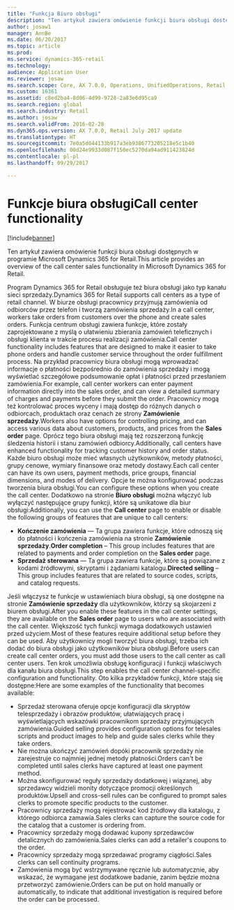 ```yaml
---
title: "Funkcja Biuro obsługi"
description: "Ten artykuł zawiera omówienie funkcji biura obsługi dostępnych w programie Microsoft Dynamics 365 for Retail."
author: josaw1
manager: AnnBe
ms.date: 06/20/2017
ms.topic: article
ms.prod: 
ms.service: dynamics-365-retail
ms.technology: 
audience: Application User
ms.reviewer: josaw
ms.search.scope: Core, AX 7.0.0, Operations, UnifiedOperations, Retail
ms.custom: 16361
ms.assetid: c8ed2ba4-8d06-4d99-9728-2a83e6d95ca9
ms.search.region: global
ms.search.industry: Retail
ms.author: josaw
ms.search.validFrom: 2016-02-28
ms.dyn365.ops.version: AX 7.0.0, Retail July 2017 update
ms.translationtype: HT
ms.sourcegitcommit: 7e0a5d044133b917a3eb9386773205218e5c1b40
ms.openlocfilehash: 00d24e9933d087f150ec5270da94ad911423824d
ms.contentlocale: pl-pl
ms.lasthandoff: 09/29/2017

---
```


# <a name="call-center-functionality"></a><span data-ttu-id="ca38d-103">Funkcje biura obsługi</span><span class="sxs-lookup"><span data-stu-id="ca38d-103">Call center functionality</span></span>

[!include[banner](includes/banner.md)]


<span data-ttu-id="ca38d-104">Ten artykuł zawiera omówienie funkcji biura obsługi dostępnych w programie Microsoft Dynamics 365 for Retail.</span><span class="sxs-lookup"><span data-stu-id="ca38d-104">This article provides an overview of the call center sales functionality in Microsoft Dynamics 365 for Retail.</span></span>

<span data-ttu-id="ca38d-105">Program Dynamics 365 for Retail obsługuje też biura obsługi jako typ kanału sieci sprzedaży.</span><span class="sxs-lookup"><span data-stu-id="ca38d-105">Dynamics 365 for Retail supports call centers as a type of retail channel.</span></span> <span data-ttu-id="ca38d-106">W biurze obsługi pracownicy przyjmują zamówienia od odbiorców przez telefon i tworzą zamówienia sprzedaży.</span><span class="sxs-lookup"><span data-stu-id="ca38d-106">In a call center, workers take orders from customers over the phone and create sales orders.</span></span> <span data-ttu-id="ca38d-107">Funkcja centrum obsługi zawiera funkcje, które zostały zaprojektowane z myślą o ułatwieniu zbierania zamówień teleficznych i obsługi klienta w trakcie procesu realizacji zamówienia.</span><span class="sxs-lookup"><span data-stu-id="ca38d-107">Call center functionality includes features that are designed to make it easier to take phone orders and handle customer service throughout the order fulfillment process.</span></span> <span data-ttu-id="ca38d-108">Na przykład pracownicy biura obsługi mogą wprowadzać informacje o płatności bezpośrednio do zamówienia sprzedaży i mogą wyświetlać szczegółowe podsumowanie opłat i płatności przed przesłaniem zamówienia.</span><span class="sxs-lookup"><span data-stu-id="ca38d-108">For example, call center workers can enter payment information directly into the sales order, and can view a detailed summary of charges and payments before they submit the order.</span></span> <span data-ttu-id="ca38d-109">Pracownicy mogą też kontrolować proces wyceny i mają dostęp do różnych danych o odbiorcach, produktach oraz cenach ze strony **Zamówienie sprzedaży**.</span><span class="sxs-lookup"><span data-stu-id="ca38d-109">Workers also have options for controlling pricing, and can access various data about customers, products, and prices from the **Sales order** page.</span></span> <span data-ttu-id="ca38d-110">Oprócz tego biura obsługi mają też rozszerzoną funkcję śledzenia historii i stanu zamówień odbiorcy.</span><span class="sxs-lookup"><span data-stu-id="ca38d-110">Additionally, call centers have enhanced functionality for tracking customer history and order status.</span></span> <span data-ttu-id="ca38d-111">Każde biuro obsługi może mieć własnych użytkowników, metody płatności, grupy cenowe, wymiary finansowe oraz metody dostawy.</span><span class="sxs-lookup"><span data-stu-id="ca38d-111">Each call center can have its own users, payment methods, price groups, financial dimensions, and modes of delivery.</span></span> <span data-ttu-id="ca38d-112">Opcje te można konfigurować podczas tworzenia biura obsługi.</span><span class="sxs-lookup"><span data-stu-id="ca38d-112">You can configure these options when you create the call center.</span></span> <span data-ttu-id="ca38d-113">Dodatkowo na stronie **Biuro obsługi** można włączyć lub wyłączyć następujące grupy funkcji, które są unikatowe dla biur obsługi:</span><span class="sxs-lookup"><span data-stu-id="ca38d-113">Additionally, you can use the **Call center** page to enable or disable the following groups of features that are unique to call centers:</span></span>

-   <span data-ttu-id="ca38d-114">**Kończenie zamówienia** — Ta grupa zawiera funkcje, które odnoszą się do płatności i kończenia zamówienia na stronie **Zamówienie sprzedaży**.</span><span class="sxs-lookup"><span data-stu-id="ca38d-114">**Order completion** – This group includes features that are related to payments and order completion on the **Sales order** page.</span></span>
-   <span data-ttu-id="ca38d-115">**Sprzedaż sterowana** — Ta grupa zawiera funkcje, które są powiązane z kodami źródłowymi, skryptami i żądaniami katalogu.</span><span class="sxs-lookup"><span data-stu-id="ca38d-115">**Directed selling** – This group includes features that are related to source codes, scripts, and catalog requests.</span></span>

<span data-ttu-id="ca38d-116">Jeśli włączysz te funkcje w ustawieniach biura obsługi, są one dostępne na stronie **Zamówienie sprzedaży** dla użytkowników, którzy są skojarzeni z biurem obsługi.</span><span class="sxs-lookup"><span data-stu-id="ca38d-116">After you enable these features in the call center settings, they are available on the **Sales order** page to users who are associated with the call center.</span></span> <span data-ttu-id="ca38d-117">Większość tych funkcji wymaga dodatkowych ustawień przed użyciem.</span><span class="sxs-lookup"><span data-stu-id="ca38d-117">Most of these features require additional setup before they can be used.</span></span> <span data-ttu-id="ca38d-118">Aby użytkownicy mogli tworzyć biura obsługi, trzeba ich dodać do biura obsługi jako użytkowników biura obsługi.</span><span class="sxs-lookup"><span data-stu-id="ca38d-118">Before users can create call center orders, you must add those users to the call center as call center users.</span></span> <span data-ttu-id="ca38d-119">Ten krok umożliwia obsługę konfiguracji i funkcji właściwych dla kanału biura obsługi.</span><span class="sxs-lookup"><span data-stu-id="ca38d-119">This step enables the call center channel-specific configuration and functionality.</span></span> <span data-ttu-id="ca38d-120">Oto kilka przykładów funkcji, które stają się dostępne:</span><span class="sxs-lookup"><span data-stu-id="ca38d-120">Here are some examples of the functionality that becomes available:</span></span>

-   <span data-ttu-id="ca38d-121">Sprzedaż sterowana oferuje opcje konfiguracji dla skryptów telesprzedaży i obrazów produktów, ułatwiających pracę i wyświetlających wskazówki pracownikom sprzedaży przyjmujących zamówienia.</span><span class="sxs-lookup"><span data-stu-id="ca38d-121">Guided selling provides configuration options for telesales scripts and product images to help and guide sales clerks while they take orders.</span></span>
-   <span data-ttu-id="ca38d-122">Nie można ukończyć zamówień dopóki pracownik sprzedaży nie zarejestruje co najmniej jednej metody płatności.</span><span class="sxs-lookup"><span data-stu-id="ca38d-122">Orders can't be completed until sales clerks have captured at least one payment method.</span></span>
-   <span data-ttu-id="ca38d-123">Można skonfigurować reguły sprzedaży dodatkowej i wiązanej, aby sprzedawcy widzieli monity dotyczące promocji określonych produktów.</span><span class="sxs-lookup"><span data-stu-id="ca38d-123">Upsell and cross-sell rules can be configured to prompt sales clerks to promote specific products to the customer.</span></span>
-   <span data-ttu-id="ca38d-124">Pracownicy sprzedaży mogą rejestrować kod źródłowy dla katalogu, z którego odbiorca zamawia.</span><span class="sxs-lookup"><span data-stu-id="ca38d-124">Sales clerks can capture the source code for the catalog that a customer is ordering from.</span></span>
-   <span data-ttu-id="ca38d-125">Pracownicy sprzedaży mogą dodawać kupony sprzedawców detalicznych do zamówienia.</span><span class="sxs-lookup"><span data-stu-id="ca38d-125">Sales clerks can add a retailer's coupons to the order.</span></span>
-   <span data-ttu-id="ca38d-126">Pracownicy sprzedaży mogą sprzedawać programy ciągłości.</span><span class="sxs-lookup"><span data-stu-id="ca38d-126">Sales clerks can sell continuity programs.</span></span>
-   <span data-ttu-id="ca38d-127">Zamówienia mogą być wstrzymywane ręcznie lub automatycznie, aby wskazać, że wymagane jest dodatkowe badanie, zanim będzie można przetworzyć zamówienie.</span><span class="sxs-lookup"><span data-stu-id="ca38d-127">Orders can be put on hold manually or automatically, to indicate that additional investigation is required before the order can be processed.</span></span>





